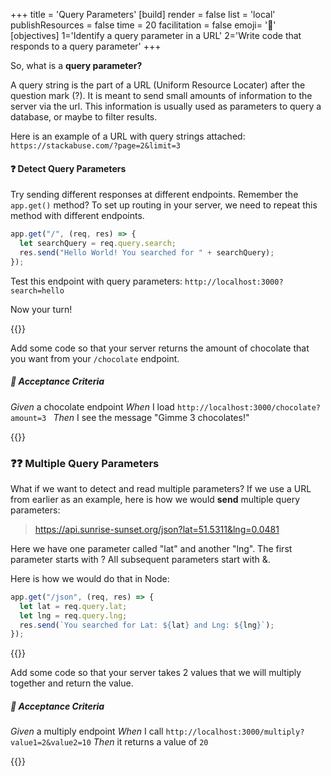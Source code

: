 +++
title = 'Query Parameters'
[build]
    render = false
    list = 'local'
    publishResources = false
time = 20
facilitation = false
emoji= '🧩'
[objectives]
    1='Identify a query parameter in a URL'
    2='Write code that responds to a query parameter'
+++

So, what is a **query parameter?**

A query string is the part of a URL (Uniform Resource Locater) after the question mark (?). It is meant to send small amounts of information to the server via the url. This information is usually used as parameters to query a database, or maybe to filter results.

Here is an example of a URL with query strings attached: `https://stackabuse.com/?page=2&limit=3`

#### ❓ Detect Query Parameters

Try sending different responses at different endpoints. Remember the `app.get()` method? To set up routing in your server, we need to repeat this method with different endpoints.

```js
app.get("/", (req, res) => {
  let searchQuery = req.query.search;
  res.send("Hello World! You searched for " + searchQuery);
});
```

Test this endpoint with query parameters: `http://localhost:3000?search=hello`

Now your turn!

{{<note type="activity" title="Respond 10m">}}

Add some code so that your server returns the amount of chocolate that you want from your `/chocolate` endpoint.

##### 🧪 Acceptance Criteria

_Given_ a chocolate endpoint
_When_ I load `http://localhost:3000/chocolate?amount=3
`
_Then_ I see the message "Gimme 3 chocolates!"

{{</note>}}

### ❓❓ Multiple Query Parameters

What if we want to detect and read multiple parameters? If we use a URL from earlier as an example, here is how we would **send** multiple query parameters:

> https://api.sunrise-sunset.org/json?lat=51.5311&lng=0.0481

Here we have one parameter called "lat" and another "lng". The first parameter starts with ? All subsequent parameters start with &amp;.

Here is how we would do that in Node:

```js
app.get("/json", (req, res) => {
  let lat = req.query.lat;
  let lng = req.query.lng;
  res.send(`You searched for Lat: ${lat} and Lng: ${lng}`);
});
```

{{<note type="activity" title="Compute 10m">}}

Add some code so that your server takes 2 values that we will multiply together and return the value.

##### 🧪 Acceptance Criteria

_Given_ a multiply endpoint
_When_ I call `http://localhost:3000/multiply?value1=2&value2=10`
_Then_ it returns a value of `20`

{{</note>}}
